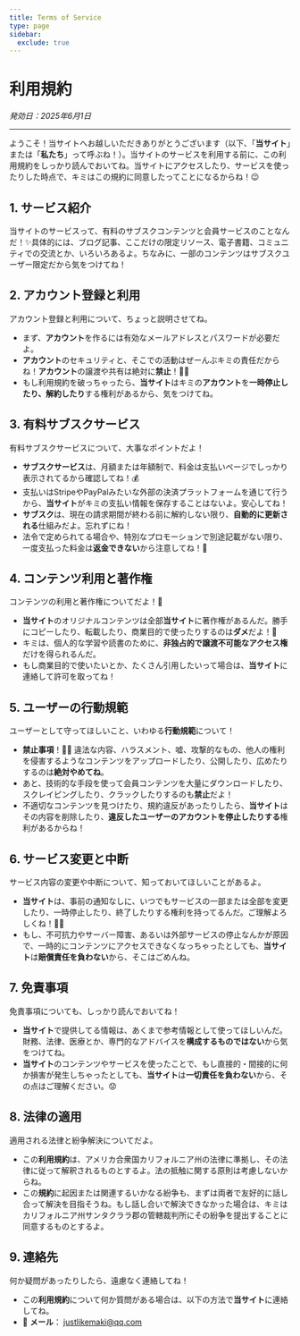 ```yaml
---
title: Terms of Service
type: page
sidebar:
  exclude: true
---
```

# 利用規約

*発効日：2025年6月1日*

---

ようこそ！当サイトへお越しいただきありがとうございます（以下、「**当サイト**」または「**私たち**」って呼ぶね！）。当サイトのサービスを利用する前に、この利用規約をしっかり読んでおいてね。当サイトにアクセスしたり、サービスを使ったりした時点で、キミはこの規約に同意したってことになるからね！😉

## 1. サービス紹介

当サイトのサービスって、有料のサブスクコンテンツと会員サービスのことなんだ！✨具体的には、ブログ記事、ここだけの限定リソース、電子書籍、コミュニティでの交流とか、いろいろあるよ。ちなみに、一部のコンテンツはサブスクユーザー限定だから気をつけてね！

## 2. アカウント登録と利用

アカウント登録と利用について、ちょっと説明させてね。

- まず、**アカウント**を作るには有効なメールアドレスとパスワードが必要だよ。
- **アカウント**のセキュリティと、そこでの活動はぜーんぶキミの責任だからね！**アカウント**の譲渡や共有は絶対に**禁止**！🙅‍♀️
- もし利用規約を破っちゃったら、**当サイト**はキミの**アカウント**を**一時停止したり、解約したり**する権利があるから、気をつけてね。

## 3. 有料サブスクサービス

有料サブスクサービスについて、大事なポイントだよ！

- **サブスクサービス**は、月額または年額制で、料金は支払いページでしっかり表示されてるから確認してね！💰
- 支払いはStripeやPayPalみたいな外部の決済プラットフォームを通じて行うから、**当サイト**がキミの支払い情報を保存することはないよ。安心してね！
- **サブスク**は、現在の請求期間が終わる前に解約しない限り、**自動的に更新される**仕組みだよ。忘れずにね！
- 法令で定められてる場合や、特別なプロモーションで別途記載がない限り、一度支払った料金は**返金できない**から注意してね！🙏

## 4. コンテンツ利用と著作権

コンテンツの利用と著作権についてだよ！📖

- **当サイト**のオリジナルコンテンツは全部**当サイト**に著作権があるんだ。勝手にコピーしたり、転載したり、商業目的で使ったりするのは**ダメ**だよ！🚫
- キミは、個人的な学習や読書のために、**非独占的で譲渡不可能なアクセス権**だけを得られるんだ。
- もし商業目的で使いたいとか、たくさん引用したいって場合は、**当サイト**に連絡して許可を取ってね！

## 5. ユーザーの行動規範

ユーザーとして守ってほしいこと、いわゆる**行動規範**について！

- **禁止事項**！🙅‍♀️ 違法な内容、ハラスメント、嘘、攻撃的なもの、他人の権利を侵害するようなコンテンツをアップロードしたり、公開したり、広めたりするのは**絶対やめてね**。
- あと、技術的な手段を使って会員コンテンツを大量にダウンロードしたり、スクレイピングしたり、クラックしたりするのも**禁止**だよ！
- 不適切なコンテンツを見つけたり、規約違反があったりしたら、**当サイト**はその内容を削除したり、**違反したユーザーのアカウントを停止したりする**権利があるからね！

## 6. サービス変更と中断

サービス内容の変更や中断について、知っておいてほしいことがあるよ。

- **当サイト**は、事前の通知なしに、いつでもサービスの一部または全部を変更したり、一時停止したり、終了したりする権利を持ってるんだ。ご理解よろしくね！🙇‍♀️
- もし、不可抗力やサーバー障害、あるいは外部サービスの停止なんかが原因で、一時的にコンテンツにアクセスできなくなっちゃったとしても、**当サイト**は**賠償責任を負わない**から、そこはごめんね。

## 7. 免責事項

免責事項についても、しっかり読んでおいてね！

- **当サイト**で提供してる情報は、あくまで参考情報として使ってほしいんだ。財務、法律、医療とか、専門的なアドバイスを**構成するものではない**から気をつけてね。
- **当サイト**のコンテンツやサービスを使ったことで、もし直接的・間接的に何か損害が発生しちゃったとしても、**当サイト**は**一切責任を負わない**から、その点はご理解ください。😟

## 8. 法律の適用

適用される法律と紛争解決についてだよ。

- この**利用規約**は、アメリカ合衆国カリフォルニア州の法律に準拠し、その法律に従って解釈されるものとするよ。法の抵触に関する原則は考慮しないからね。
- この**規約**に起因または関連するいかなる紛争も、まずは両者で友好的に話し合って解決を目指そうね。もし話し合いで解決できなかった場合は、キミはカリフォルニア州サンタクララ郡の管轄裁判所にその紛争を提出することに同意するものとするよ。

## 9. 連絡先

何か疑問があったりしたら、遠慮なく連絡してね！

- この**利用規約**について何か質問がある場合は、以下の方法で**当サイト**に連絡してね。
- 📧 **メール**： [justlikemaki@qq.com](mailto:justlikemaki@qq.com)